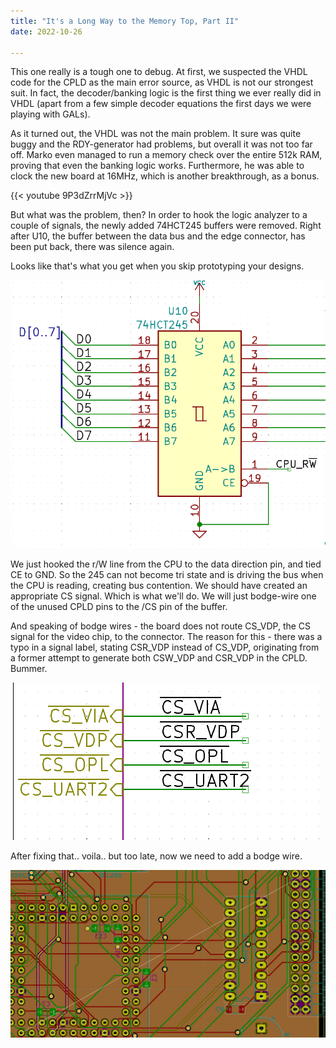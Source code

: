 ```yaml
---
title: "It's a Long Way to the Memory Top, Part II"
date: 2022-10-26

---
```


This one really is a tough one to debug. At first, we suspected the VHDL code for the CPLD as the main error source, as VHDL is not our strongest suit. In fact, the decoder/banking logic is the first thing we ever really did in VHDL (apart from a few simple decoder equations the first days we were playing with GALs).

As it turned out, the VHDL was not the main problem. It sure was quite buggy and the RDY-generator had problems, but overall it was not too far off.
Marko even managed to run a memory check over the entire 512k RAM, proving that even the banking logic works. Furthermore, he was able to clock the new board at 16MHz, which is another breakthrough, as a bonus.

{{< youtube 9P3dZrrMjVc >}}

But what was the problem, then? In order to hook the logic analyzer to a couple of signals, the newly added 74HCT245 buffers were removed. Right after U10, the buffer between the data bus and the edge connector, has been put back, there was silence again.

Looks like that's what you get when you skip prototyping your designs.

![stupidly wired 245](images/245.png)

We just hooked the r/W line from the CPU to the data direction pin, and tied CE to GND. So the 245 can not become tri state and is driving the bus when the CPU is reading, creating bus contention. We should have created an appropriate CS signal. Which is what we'll do. We will just bodge-wire one of the unused CPLD pins to the /CS pin of the buffer.

And speaking of bodge wires - the board does not route CS_VDP, the CS signal for the video chip, to the connector. The reason for this - there was a typo in a signal label, stating CSR_VDP instead of CS_VDP, originating from a former attempt to generate both CSW_VDP and CSR_VDP in the CPLD. Bummer.

![typo in signal label](images/csr_vdp.png)

After fixing that.. voila.. but too late, now we need to add a bodge wire.

![cs_vdp ratsnest line](images/cs_vdp.png)
